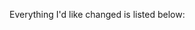 Everything I'd like changed is listed below:
<!-- [1]: I noticed that the Role Manager won't show up if you start a singleplayer session. I do a lot of testing on a Dev world usually in singleplayer so for convenience, I'd love for that to be fixed. -->

<!-- [2]: The icon that shows up when the role is unavailable is nice but not something I'd like. Instead, keep the normal icon selected in the config and gray out the option as you do now. -->

<!-- [3]: I was unable to setup my custom loadouts when using the new config. Considering it works with the default settings I'm gonna assume I messed up somewhere.

Regards I'd love it if you could make it a little more convenient for me by allowing me to easily just export the loadout from the ACE Arsenal and copy it into the correct spot in the config.

Dom's version does pretty much exactly that but requires the user to change the [] to {} within the exported loadout. I tried to mimic that with the Role Manager but got an error instead.

Cant send a full picture but here is an example of how it's done with Dom's version: -->

<!-- https://gyazo.com/f750c91153915e059583c1054eeb7008 -->

<!-- [4]: We don't use the Arsenal blacklist/Whitelist in the config at all. A nice feature but I'd much rather create a separate mod than set all that in the config. I'd prefer it if you remove that entire feature in the Config and anywhere else in the Role Manager.
That's everything I got. Once you send me the next addition I'll run tests at the latest Monday should you get back to me tomorrow with a new version. -->